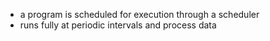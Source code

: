 * a program is scheduled for execution through a scheduler
* runs fully at periodic intervals and process data

